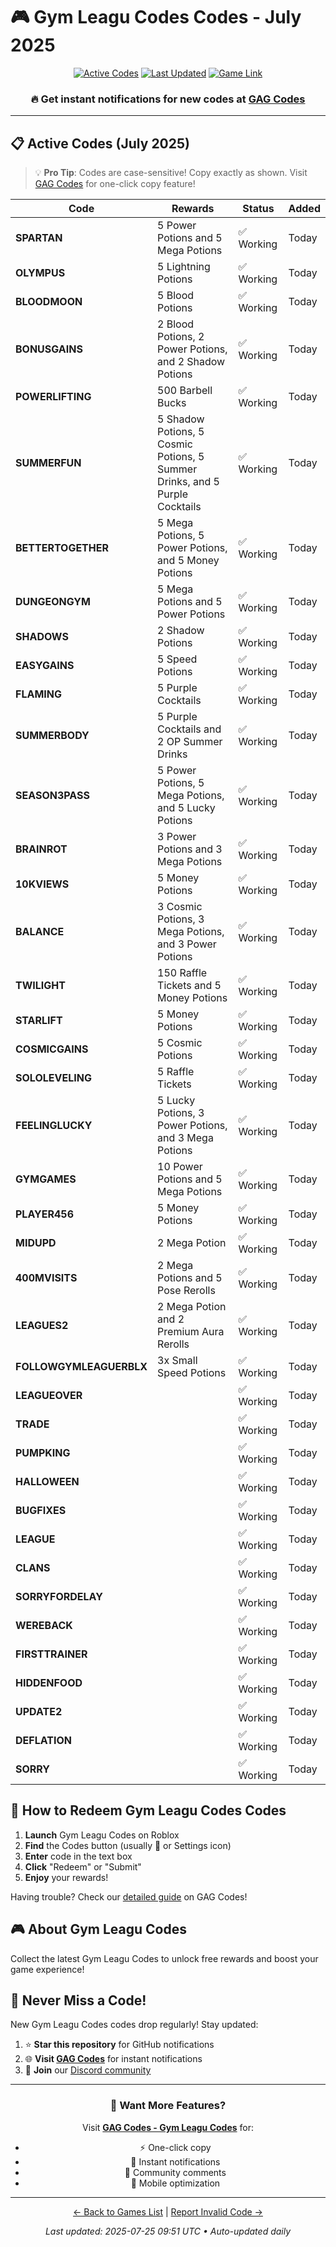 # 🎮 Gym Leagu Codes Codes - July 2025

<div align="center">

[![Active Codes](https://img.shields.io/badge/Active%20Codes-41-brightgreen)](https://gagcodes.com/roblox/gym-league)
[![Last Updated](https://img.shields.io/badge/Last%20Updated-Today-orange)](https://gagcodes.com/roblox/gym-league)
[![Game Link](https://img.shields.io/badge/Play-Gym%20Leagu%20Codes-red)](https://www.roblox.com/games/)

### 🔥 **Get instant notifications for new codes at [GAG Codes](https://gagcodes.com/roblox/gym-league)**

</div>

---

## 📋 Active Codes (July 2025)

> 💡 **Pro Tip**: Codes are case-sensitive! Copy exactly as shown. Visit [GAG Codes](https://gagcodes.com/roblox/gym-league) for one-click copy feature!

| Code | Rewards | Status | Added |
|------|---------|--------|-------|
| **SPARTAN** | 5 Power Potions and 5 Mega Potions | ✅ Working | Today |
| **OLYMPUS** | 5 Lightning Potions | ✅ Working | Today |
| **BLOODMOON** | 5 Blood Potions | ✅ Working | Today |
| **BONUSGAINS** | 2 Blood Potions, 2 Power Potions, and 2 Shadow Potions | ✅ Working | Today |
| **POWERLIFTING** | 500 Barbell Bucks | ✅ Working | Today |
| **SUMMERFUN** | 5 Shadow Potions, 5 Cosmic Potions, 5 Summer Drinks, and 5 Purple Cocktails | ✅ Working | Today |
| **BETTERTOGETHER** | 5 Mega Potions, 5 Power Potions, and 5 Money Potions | ✅ Working | Today |
| **DUNGEONGYM** | 5 Mega Potions and 5 Power Potions | ✅ Working | Today |
| **SHADOWS** | 2 Shadow Potions | ✅ Working | Today |
| **EASYGAINS** | 5 Speed Potions | ✅ Working | Today |
| **FLAMING** | 5 Purple Cocktails | ✅ Working | Today |
| **SUMMERBODY** | 5 Purple Cocktails and 2 OP Summer Drinks | ✅ Working | Today |
| **SEASON3PASS** | 5 Power Potions, 5 Mega Potions, and 5 Lucky Potions | ✅ Working | Today |
| **BRAINROT** | 3 Power Potions and 3 Mega Potions | ✅ Working | Today |
| **10KVIEWS** | 5 Money Potions | ✅ Working | Today |
| **BALANCE** | 3 Cosmic Potions, 3 Mega Potions, and 3 Power Potions | ✅ Working | Today |
| **TWILIGHT** | 150 Raffle Tickets and 5 Money Potions | ✅ Working | Today |
| **STARLIFT** | 5 Money Potions | ✅ Working | Today |
| **COSMICGAINS** | 5 Cosmic Potions | ✅ Working | Today |
| **SOLOLEVELING** | 5 Raffle Tickets | ✅ Working | Today |
| **FEELINGLUCKY** | 5 Lucky Potions, 3 Power Potions, and 3 Mega Potions | ✅ Working | Today |
| **GYMGAMES** | 10 Power Potions and 5 Mega Potions | ✅ Working | Today |
| **PLAYER456** | 5 Money Potions | ✅ Working | Today |
| **MIDUPD** | 2 Mega Potion | ✅ Working | Today |
| **400MVISITS** | 2 Mega Potions and 5 Pose Rerolls | ✅ Working | Today |
| **LEAGUES2** | 2 Mega Potion and 2 Premium Aura Rerolls | ✅ Working | Today |
| **FOLLOWGYMLEAGUERBLX** | 3x Small Speed Potions | ✅ Working | Today |
| **LEAGUEOVER** |  | ✅ Working | Today |
| **TRADE** |  | ✅ Working | Today |
| **PUMPKING** |  | ✅ Working | Today |
| **HALLOWEEN** |  | ✅ Working | Today |
| **BUGFIXES** |  | ✅ Working | Today |
| **LEAGUE** |  | ✅ Working | Today |
| **CLANS** |  | ✅ Working | Today |
| **SORRYFORDELAY** |  | ✅ Working | Today |
| **WEREBACK** |  | ✅ Working | Today |
| **FIRSTTRAINER** |  | ✅ Working | Today |
| **HIDDENFOOD** |  | ✅ Working | Today |
| **UPDATE2** |  | ✅ Working | Today |
| **DEFLATION** |  | ✅ Working | Today |
| **SORRY** |  | ✅ Working | Today |


## 📖 How to Redeem Gym Leagu Codes Codes

1. **Launch** Gym Leagu Codes on Roblox
2. **Find** the Codes button (usually 🎁 or Settings icon)
3. **Enter** code in the text box
4. **Click** "Redeem" or "Submit"
5. **Enjoy** your rewards!

Having trouble? Check our [detailed guide](https://gagcodes.com/roblox/gym-league#how-to-redeem) on GAG Codes!

## 🎮 About Gym Leagu Codes

Collect the latest Gym Leagu Codes to unlock free rewards and boost your game experience!

## 🔔 Never Miss a Code!

New Gym Leagu Codes codes drop regularly! Stay updated:

1. ⭐ **Star this repository** for GitHub notifications
2. 🌐 **Visit [GAG Codes](https://gagcodes.com/roblox/gym-league)** for instant notifications
3. 💬 **Join** our [Discord community](https://gagcodes.com/discord)

---

<div align="center">

### 🚀 Want More Features?

Visit [**GAG Codes - Gym Leagu Codes**](https://gagcodes.com/roblox/gym-league) for:
- ⚡ One-click copy
- 🔔 Instant notifications  
- 💬 Community comments
- 📱 Mobile optimization

---

[← Back to Games List](README.md) | [Report Invalid Code →](https://github.com/yourusername/roblox-codes-directory/issues)

*Last updated: 2025-07-25 09:51 UTC • Auto-updated daily*

</div>